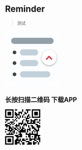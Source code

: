 # Reminder
>测试

![img](https://github.com/lfb-cd/Reminder/blob/master/imag/icon.png)

## 长按扫描二维码 下载APP

![img](https://github.com/lfb-cd/Reminder/blob/master/imag/generate.png)
